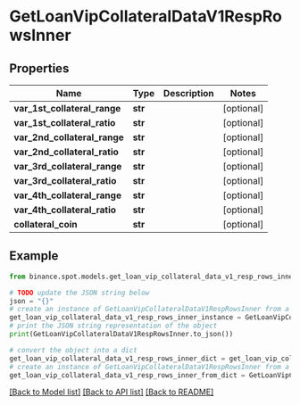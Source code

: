 # GetLoanVipCollateralDataV1RespRowsInner


## Properties

Name | Type | Description | Notes
------------ | ------------- | ------------- | -------------
**var_1st_collateral_range** | **str** |  | [optional] 
**var_1st_collateral_ratio** | **str** |  | [optional] 
**var_2nd_collateral_range** | **str** |  | [optional] 
**var_2nd_collateral_ratio** | **str** |  | [optional] 
**var_3rd_collateral_range** | **str** |  | [optional] 
**var_3rd_collateral_ratio** | **str** |  | [optional] 
**var_4th_collateral_range** | **str** |  | [optional] 
**var_4th_collateral_ratio** | **str** |  | [optional] 
**collateral_coin** | **str** |  | [optional] 

## Example

```python
from binance.spot.models.get_loan_vip_collateral_data_v1_resp_rows_inner import GetLoanVipCollateralDataV1RespRowsInner

# TODO update the JSON string below
json = "{}"
# create an instance of GetLoanVipCollateralDataV1RespRowsInner from a JSON string
get_loan_vip_collateral_data_v1_resp_rows_inner_instance = GetLoanVipCollateralDataV1RespRowsInner.from_json(json)
# print the JSON string representation of the object
print(GetLoanVipCollateralDataV1RespRowsInner.to_json())

# convert the object into a dict
get_loan_vip_collateral_data_v1_resp_rows_inner_dict = get_loan_vip_collateral_data_v1_resp_rows_inner_instance.to_dict()
# create an instance of GetLoanVipCollateralDataV1RespRowsInner from a dict
get_loan_vip_collateral_data_v1_resp_rows_inner_from_dict = GetLoanVipCollateralDataV1RespRowsInner.from_dict(get_loan_vip_collateral_data_v1_resp_rows_inner_dict)
```
[[Back to Model list]](../README.md#documentation-for-models) [[Back to API list]](../README.md#documentation-for-api-endpoints) [[Back to README]](../README.md)


